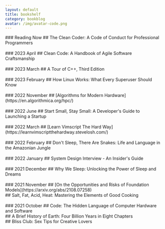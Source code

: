 ```yaml
---
layout: default
title: bookshelf
category: bookblog
avatar: /img/avatar-code.png
---
```


<div class="posts">
  <article class="post">
    ### Reading Now
    ## The Clean Coder: A Code of Conduct for Professional Programmers
    <br/><br/>
    ### 2023 April
    ## Clean Code: A Handbook of Agile Software Craftsmanship
    <br/><br/>
    ### 2023 March
    ## A Tour of C++, Third Edition
    <br/><br/>
    ### 2023 February
    ## How Linux Works: What Every Superuser Should Know
    <br/><br/>
    ### 2022 November
    ## [Algorithms for Modern Hardware](https://en.algorithmica.org/hpc/)
    <br/><br/>
    ### 2022 June
    ## Start Small, Stay Small: A Developer's Guide to Launching a Startup
    <br/><br/>
    ### 2022 March
    ## [Learn Vimscript The Hard Way](https://learnvimscriptthehardway.stevelosh.com/)
    <br/><br/>
    ### 2022 February
    ## Don't Sleep, There Are Snakes: Life and Language in the Amazonian Jungle
    <br/><br/>
    ### 2022 January
    ## System Design Interview - An Insider's Guide
    <br/><br/>
    ### 2021 December
    ## Why We Sleep: Unlocking the Power of Sleep and Dreams
    <br/><br/>
    ### 2021 November
    ## [On the Opportunities and Risks of Foundation Models](https://arxiv.org/abs/2108.07258)
    <br/>
    ## Salt, Fat, Acid, Heat: Mastering the Elements of Good Cooking
    <br/><br/>
    ### 2021 October
    ## Code: The Hidden Language of Computer Hardware and Software
    <br/>
    ## A Brief History of Earth: Four Billion Years in Eight Chapters
    <br/>
    ## Bliss Club: Sex Tips for Creative Lovers
  </article>
</div>
